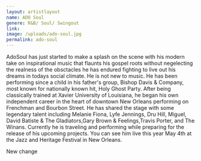 ```yaml
---
layout: artistlayout
name: ADO Soul
genere: R&B/ Soul/ Swingout
link:
image: /uploads/ado-soul.jpg
permalink: ado-soul
---
```

AdoSoul has just started to make a splash on the scene with his modern take on inspirational music that flaunts his gospel roots without negelecting the realness of the obsctacles he has endured fighting to live out his dreams in todays social climate. He is not new to music. He has been performing since a child in his father's group, Bishop Davis & Company, most known for nationally known hit, Holy Ghost Party. After being classically trained at Xavier University of Louisiana, he began his own independent career in the heart of downtown New Orleans performing on Frenchman and Bourbon Street. He has shared the stage with some legendary talent including Melanie Fiona, Lyfe Jennings, Dru Hill, Miguel, David Batiste & The Gladiators,Gary Brown & Feelings,Travis Porter, and The Winans. Currently he is traveling and performing while preparing for the release of his upcoming projects. You can see him live this year May 4th at the Jazz and Heritage Festival in New Orleans.

New change
